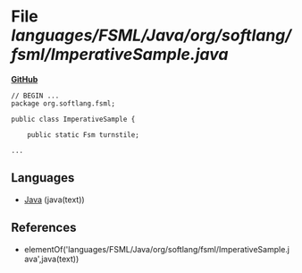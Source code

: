 # File _languages/FSML/Java/org/softlang/fsml/ImperativeSample.java_
**[GitHub](https://github.com/softlang/yas/blob/master/languages/FSML/Java/org/softlang/fsml/ImperativeSample.java)**
```
// BEGIN ...
package org.softlang.fsml;

public class ImperativeSample {
	
	public static Fsm turnstile;
	
...
```

## Languages
* [Java](../languages/Java.md) (java(text))

## References
* elementOf('languages/FSML/Java/org/softlang/fsml/ImperativeSample.java',java(text))

